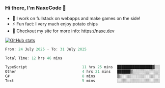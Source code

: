 ### Hi there, I'm NaxeCode 👋
- 🔭 I work on fullstack on webapps and make games on the side!
- ⚡ Fun fact: I very much enjoy potato chips
- 🔋 Checkout my site for more info: https://naxe.dev

[![GitHub stats](https://github-readme-stats.vercel.app/api?username=naxecode&theme=onedark)](https://naxe.dev)

<!--START_SECTION:waka-->

```csharp
From: 24 July 2025 - To: 31 July 2025

Total Time: 12 hrs 46 mins

TypeScript                         11 hrs 25 mins  ████████████████▓░░░░░░░░   66.73 %
Other                              4 hrs 21 mins   ██████▒░░░░░░░░░░░░░░░░░░   25.43 %
C#                                 8 mins          ▒░░░░░░░░░░░░░░░░░░░░░░░░   00.87 %
Text                               5 mins          ░░░░░░░░░░░░░░░░░░░░░░░░░   00.57 %
```

<!--END_SECTION:waka-->



<!--
**NaxeCode/NaxeCode** is a ✨ _special_ ✨ repository because its `README.md` (this file) appears on your GitHub profile.

Here are some ideas to get you started:

- 🔭 I’m currently working on Web apps for indie games!
- 🌱 I’m currently mastering C#
- 👯 I’m looking to collaborate on ...
- 🤔 I’m looking for help with ...
- 💬 Ask me about ...
- 📫 How to reach me: ...
- 😄 Pronouns: ...
- ⚡ Fun fact: I love chips
-->
